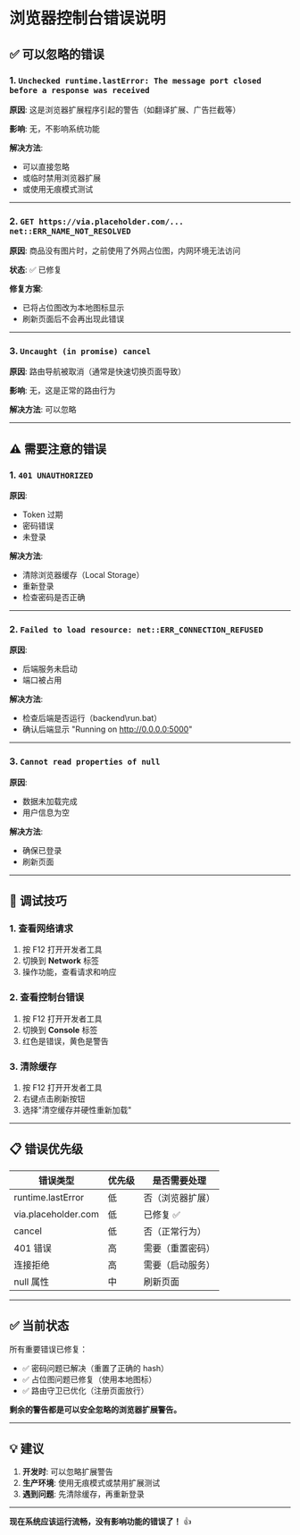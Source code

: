 # 浏览器控制台错误说明

## ✅ 可以忽略的错误

### 1. `Unchecked runtime.lastError: The message port closed before a response was received`

**原因**: 这是浏览器扩展程序引起的警告（如翻译扩展、广告拦截等）

**影响**: 无，不影响系统功能

**解决方法**:
- 可以直接忽略
- 或临时禁用浏览器扩展
- 或使用无痕模式测试

---

### 2. `GET https://via.placeholder.com/... net::ERR_NAME_NOT_RESOLVED`

**原因**: 商品没有图片时，之前使用了外网占位图，内网环境无法访问

**状态**: ✅ 已修复

**修复方案**: 
- 已将占位图改为本地图标显示
- 刷新页面后不会再出现此错误

---

### 3. `Uncaught (in promise) cancel`

**原因**: 路由导航被取消（通常是快速切换页面导致）

**影响**: 无，这是正常的路由行为

**解决方法**: 可以忽略

---

## ⚠️ 需要注意的错误

### 1. `401 UNAUTHORIZED`

**原因**: 
- Token 过期
- 密码错误
- 未登录

**解决方法**:
- 清除浏览器缓存（Local Storage）
- 重新登录
- 检查密码是否正确

---

### 2. `Failed to load resource: net::ERR_CONNECTION_REFUSED`

**原因**: 
- 后端服务未启动
- 端口被占用

**解决方法**:
- 检查后端是否运行（backend\run.bat）
- 确认后端显示 "Running on http://0.0.0.0:5000"

---

### 3. `Cannot read properties of null`

**原因**: 
- 数据未加载完成
- 用户信息为空

**解决方法**:
- 确保已登录
- 刷新页面

---

## 🔧 调试技巧

### 1. 查看网络请求
1. 按 F12 打开开发者工具
2. 切换到 **Network** 标签
3. 操作功能，查看请求和响应

### 2. 查看控制台错误
1. 按 F12 打开开发者工具
2. 切换到 **Console** 标签
3. 红色是错误，黄色是警告

### 3. 清除缓存
1. 按 F12 打开开发者工具
2. 右键点击刷新按钮
3. 选择"清空缓存并硬性重新加载"

---

## 📋 错误优先级

| 错误类型 | 优先级 | 是否需要处理 |
|---------|--------|------------|
| runtime.lastError | 低 | 否（浏览器扩展） |
| via.placeholder.com | 低 | 已修复 ✅ |
| cancel | 低 | 否（正常行为） |
| 401 错误 | 高 | 需要（重置密码） |
| 连接拒绝 | 高 | 需要（启动服务） |
| null 属性 | 中 | 刷新页面 |

---

## ✅ 当前状态

所有重要错误已修复：
- ✅ 密码问题已解决（重置了正确的 hash）
- ✅ 占位图问题已修复（使用本地图标）
- ✅ 路由守卫已优化（注册页面放行）

**剩余的警告都是可以安全忽略的浏览器扩展警告。**

---

## 💡 建议

1. **开发时**: 可以忽略扩展警告
2. **生产环境**: 使用无痕模式或禁用扩展测试
3. **遇到问题**: 先清除缓存，再重新登录

---

**现在系统应该运行流畅，没有影响功能的错误了！** 👍



